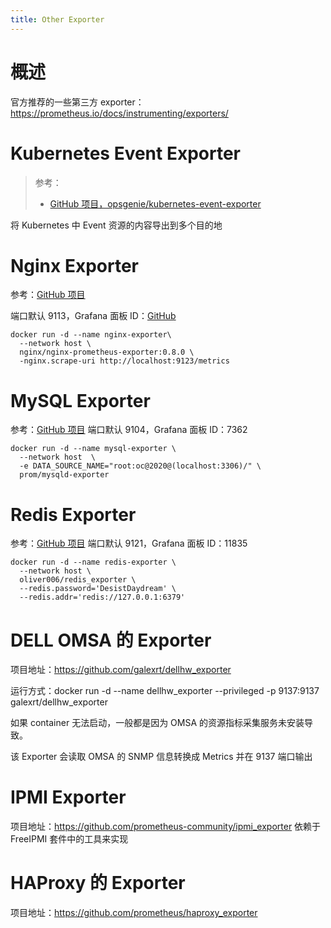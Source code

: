 ```yaml
---
title: Other Exporter
---
```


# 概述

官方推荐的一些第三方 exporter：<https://prometheus.io/docs/instrumenting/exporters/>

# Kubernetes Event Exporter

> 参考：
> - [GitHub 项目，opsgenie/kubernetes-event-exporter](https://github.com/opsgenie/kubernetes-event-exporter)

将 Kubernetes 中 Event 资源的内容导出到多个目的地

# Nginx Exporter

参考：[GitHub 项目](https://github.com/nginxinc/nginx-prometheus-exporter)

端口默认 9113，Grafana 面板 ID：[GitHub](https://raw.githubusercontent.com/nginxinc/nginx-prometheus-exporter/master/grafana/dashboard.json)

    docker run -d --name nginx-exporter\
      --network host \
      nginx/nginx-prometheus-exporter:0.8.0 \
      -nginx.scrape-uri http://localhost:9123/metrics

# MySQL Exporter

参考：[GitHub 项目](https://github.com/prometheus/mysqld_exporter)
端口默认 9104，Grafana 面板 ID：7362

    docker run -d --name mysql-exporter \
      --network host  \
      -e DATA_SOURCE_NAME="root:oc@2020@(localhost:3306)/" \
      prom/mysqld-exporter

# Redis Exporter

参考：[GitHub 项目](https://github.com/oliver006/redis_exporter)
端口默认 9121，Grafana 面板 ID：11835

    docker run -d --name redis-exporter \
      --network host \
      oliver006/redis_exporter \
      --redis.password='DesistDaydream' \
      --redis.addr='redis://127.0.0.1:6379'

# DELL OMSA 的 Exporter

项目地址：<https://github.com/galexrt/dellhw_exporter>

运行方式：docker run -d --name dellhw_exporter --privileged -p 9137:9137 galexrt/dellhw_exporter

如果 container 无法启动，一般都是因为 OMSA 的资源指标采集服务未安装导致。

该 Exporter 会读取 OMSA 的 SNMP 信息转换成 Metrics 并在 9137 端口输出

# IPMI Exporter

项目地址：<https://github.com/prometheus-community/ipmi_exporter>
依赖于 FreeIPMI 套件中的工具来实现

# HAProxy 的 Exporter

项目地址：<https://github.com/prometheus/haproxy_exporter>
